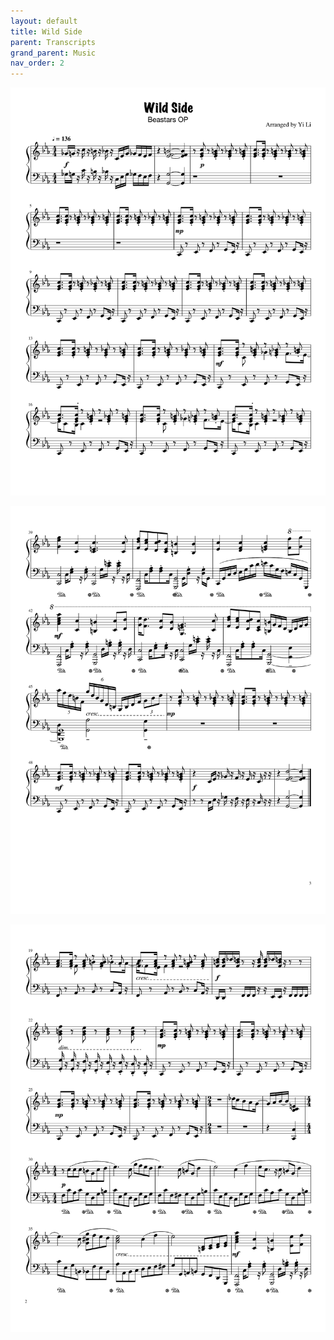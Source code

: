 ```yaml
---
layout: default
title: Wild Side
parent: Transcripts
grand_parent: Music
nav_order: 2
---
```


![Music Sheet](/Images/Wild_Side_1.png)

![Music Sheet](/Images/Wild_Side_2.png)

![Music Sheet](/Images/Wild_Side_3.png)
